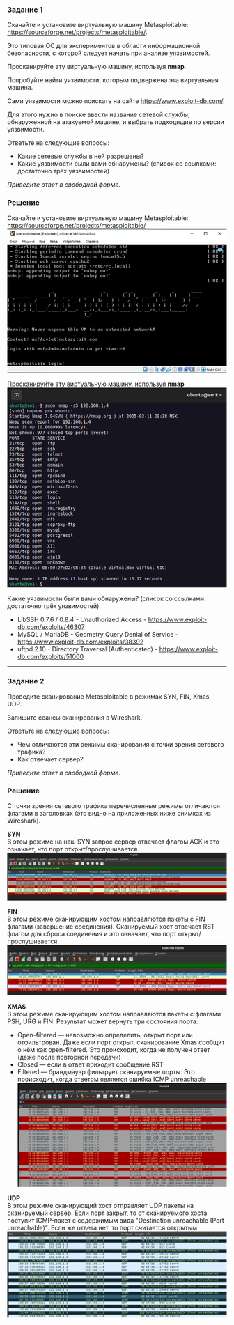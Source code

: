 ### Задание 1

Скачайте и установите виртуальную машину Metasploitable: https://sourceforge.net/projects/metasploitable/.

Это типовая ОС для экспериментов в области информационной безопасности, с которой следует начать при анализе уязвимостей.

Просканируйте эту виртуальную машину, используя **nmap**.

Попробуйте найти уязвимости, которым подвержена эта виртуальная машина.

Сами уязвимости можно поискать на сайте https://www.exploit-db.com/.

Для этого нужно в поиске ввести название сетевой службы, обнаруженной на атакуемой машине, и выбрать подходящие по версии уязвимости.

Ответьте на следующие вопросы:

- Какие сетевые службы в ней разрешены?
- Какие уязвимости были вами обнаружены? (список со ссылками: достаточно трёх уязвимостей)
  
*Приведите ответ в свободной форме.*  

### Решение

Скачайте и установите виртуальную машину Metasploitable: https://sourceforge.net/projects/metasploitable/  
![alt text](https://github.com/masterchoo495/13-01/blob/main/001.png)  

Просканируйте эту виртуальную машину, используя **nmap**  
![alt text](https://github.com/masterchoo495/13-01/blob/main/002.png)  

Какие уязвимости были вами обнаружены? (список со ссылками: достаточно трёх уязвимостей)
- LibSSH 0.7.6 / 0.8.4 - Unauthorized Access - https://www.exploit-db.com/exploits/46307
- MySQL / MariaDB - Geometry Query Denial of Service - https://www.exploit-db.com/exploits/38392
- uftpd 2.10 - Directory Traversal (Authenticated) - https://www.exploit-db.com/exploits/51000

---

### Задание 2

Проведите сканирование Metasploitable в режимах SYN, FIN, Xmas, UDP.

Запишите сеансы сканирования в Wireshark.

Ответьте на следующие вопросы:

- Чем отличаются эти режимы сканирования с точки зрения сетевого трафика?
- Как отвечает сервер?

*Приведите ответ в свободной форме.*

### Решение

С точки зрения сетевого трафика перечисленные режимы отличаются флагами в заголовках (это видно на приложенных ниже снимках из Wireshark).

**SYN**  
В этом режиме на наш SYN запрос сервер отвечает флагом ACK и это означает, что порт открыт/прослушивается.  
![alt text](https://github.com/masterchoo495/13-01/blob/main/syn2.png)  


**FIN**  
В этом режиме сканирующим хостом направляются пакеты с FIN флагами (завершение соединения). Сканируемый хост отвечает RST флагом для сброса соединения и это означает, что порт открыт/прослушивается.  
![alt text](https://github.com/masterchoo495/13-01/blob/main/fin2.png)  


**XMAS**  
В этом режиме сканирующим хостом направляются пакеты с флагами PSH, URG и FIN. Результат может вернуть три состояния порта:
- Open-filtered — невозможно определить, открыт порт или отфильтрован. Даже если порт открыт, сканирование Xmas сообщит о нём как open-filtered. Это происходит, когда не получен ответ (даже после повторной передачи)
- Closed — если в ответ приходит сообщение RST
- Filtered — брандмауэр фильтрует сканируемые порты. Это происходит, когда ответом является ошибка ICMP unreachable
![alt text](https://github.com/masterchoo495/13-01/blob/main/xmas3.png)  


**UDP**  
В этом режиме сканирующий хост отправляет UDP пакеты на сканируемый сервер. Если порт закрыт, то от сканируемого хоста поступит ICMP-пакет с содержимым вида "Destination unreachable (Port unreachable)". Если же ответа нет, то порт считается открытым.  
![alt text](https://github.com/masterchoo495/13-01/blob/main/udp.png)  
